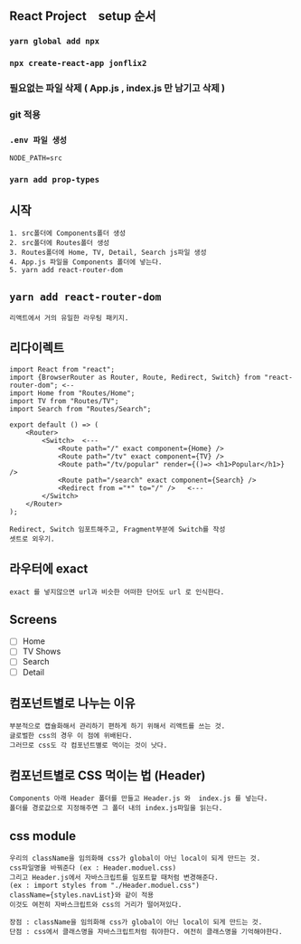 ## React Project　setup 순서
### `yarn global add npx`
    
### `npx create-react-app jonflix2`
    
### 필요없는 파일 삭제 ( App.js , index.js 만 남기고 삭제 )
    
### git 적용
    
### `.env 파일 생성`
    NODE_PATH=src
    
### `yarn add prop-types`

## 시작
    1. src폴더에 Components폴더 생성
    2. src폴더에 Routes폴더 생성
    3. Routes폴더에 Home, TV, Detail, Search js파일 생성
    4. App.js 파일을 Components 폴더에 넣는다.
    5. yarn add react-router-dom
    
## `yarn add react-router-dom`
    리액트에서 거의 유일한 라우팅 패키지.

## 리다이렉트
    import React from "react";
    import {BrowserRouter as Router, Route, Redirect, Switch} from "react-router-dom"; <--
    import Home from "Routes/Home";
    import TV from "Routes/TV";
    import Search from "Routes/Search";
    
    export default () => (
        <Router>
            <Switch>  <---
                <Route path="/" exact component={Home} />
                <Route path="/tv" exact component={TV} />
                <Route path="/tv/popular" render={()=> <h1>Popular</h1>} />
                <Route path="/search" exact component={Search} />
                <Redirect from ="*" to="/" />   <---
            </Switch>
        </Router>
    );

    Redirect, Switch 임포트해주고, Fragment부분에 Switch를 작성
    셋트로 외우기.

## 라우터에 exact 
    exact 를 넣지않으면 url과 비슷한 어떠한 단어도 url 로 인식한다. 



## Screens
-[ ] Home
-[ ] TV Shows
-[ ] Search
-[ ] Detail

## 컴포넌트별로 나누는 이유
    부분적으로 캡슐화해서 관리하기 편하게 하기 위해서 리액트를 쓰는 것.
    글로벌한 css의 경우 이 점에 위배된다. 
    그러므로 css도 각 컴포넌트별로 먹이는 것이 낫다.

## 컴포넌트별로 CSS 먹이는 법 (Header)
    Components 아래 Header 폴더를 만들고 Header.js 와  index.js 를 넣는다.
    폴더를 경로값으로 지정해주면 그 폴더 내의 index.js파일을 읽는다.

## css module
    우리의 className을 임의화해 css가 global이 아닌 local이 되게 만드는 것.
    css파일명을 바꿔준다 (ex : Header.moduel.css)
    그리고 Header.js에서 자바스크립트를 임포트할 때처럼 변경해준다.
    (ex : import styles from "./Header.moduel.css")
    className={styles.navList}와 같이 적용
    이것도 여전히 자바스크립트와 css의 거리가 떨어져있다.
    
    장점 : className을 임의화해 css가 global이 아닌 local이 되게 만드는 것.
    단점 : css에서 클래스명을 자바스크립트처럼 줘야한다. 여전히 클래스명을 기억해야한다.
